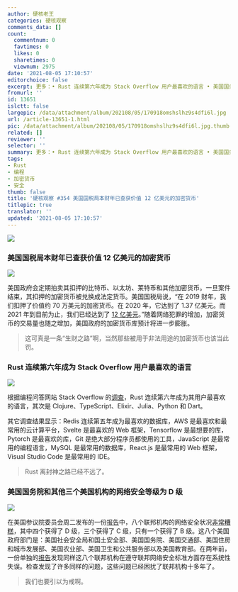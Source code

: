 ```yaml
---
author: 硬核老王
categories: 硬核观察
comments_data: []
count:
  commentnum: 0
  favtimes: 0
  likes: 0
  sharetimes: 0
  viewnum: 2975
date: '2021-08-05 17:10:57'
editorchoice: false
excerpt: 更多：• Rust 连续第六年成为 Stack Overflow 用户最喜欢的语言 • 美国国务院和其他三个美国机构的网络安全等级为 D 级
fromurl: ''
id: 13651
islctt: false
largepic: /data/attachment/album/202108/05/170918omshslhz9s4dfi6l.jpg
url: /article-13651-1.html
pic: /data/attachment/album/202108/05/170918omshslhz9s4dfi6l.jpg.thumb.jpg
related: []
reviewer: ''
selector: ''
summary: 更多：• Rust 连续第六年成为 Stack Overflow 用户最喜欢的语言 • 美国国务院和其他三个美国机构的网络安全等级为 D 级
tags:
- Rust
- 编程
- 加密货币
- 安全
thumb: false
title: '硬核观察 #354 美国国税局本财年已查获价值 12 亿美元的加密货币'
titlepic: true
translator: ''
updated: '2021-08-05 17:10:57'
---
```


![](/data/attachment/album/202108/05/170918omshslhz9s4dfi6l.jpg)


### 美国国税局本财年已查获价值 12 亿美元的加密货币


![](/data/attachment/album/202108/05/170931a5u77cdv6xce7djd.jpg)


美国政府会定期拍卖其扣押的比特币、以太坊、莱特币和其他加密货币。一旦案件结束，其扣押的加密货币被兑换成法定货币。美国国税局说，“在 2019 财年，我们扣押了价值约 70 万美元的加密货币。在 2020 年，它达到了 1.37 亿美元。而 2021 年到目前为止，我们已经达到了 [12 亿美元](https://www.cnbc.com/2021/08/04/irs-has-seized-1point2-billion-worth-of-cryptocurrency-this-year-.html)。”随着网络犯罪的增加，加密货币的交易量也随之增加，美国政府的加密货币库预计将进一步膨胀。



> 
> 这可真是一条“生财之路”啊，当然那些被用于非法用途的加密货币也该当此罚。
> 
> 
> 


### Rust 连续第六年成为 Stack Overflow 用户最喜欢的语言


![](/data/attachment/album/202108/05/171015k1wvz1pi5wj15f10.jpg)


根据编程问答网站 Stack Overflow 的[调查](https://insights.stackoverflow.com/survey/2021#technology-most-loved-dreaded-and-wanted)，Rust 连续第六年成为其用户最喜欢的语言，其次是 Clojure、TypeScript、Elixir、Julia、Python 和 Dart。


其它调查结果显示：Redis 连续第五年成为最喜欢的数据库，AWS 是最喜欢和最常用的云计算平台，Svelte 是最喜欢的 Web 框架，Tensorflow 是最想要的库，Pytorch 是最喜欢的库，Git 是绝大部分程序员都使用的工具，JavaScript 是最常用的编程语言，MySQL 是最常用的数据库，React.js 是最常用的 Web 框架，Visual Studio Code 是最常用的 IDE。



> 
> Rust 离封神之路已经不远了。
> 
> 
> 


### 美国国务院和其他三个美国机构的网络安全等级为 D 级


![](/data/attachment/album/202108/05/171033iibgrqi24r1aagqz.jpg)


在美国参议院委员会周二发布的一份[报告](https://www.hsgac.senate.gov/imo/media/doc/Federal%20Cybersecurity%20-%20America's%20Data%20Still%20at%20Risk%20(FINAL).pdf)中，八个联邦机构的网络安全状况[非常糟糕](https://arstechnica.com/information-technology/2021/08/the-state-department-and-3-other-us-agencies-earn-a-d-for-cybersecurity/)，其中四个获得了 D 级，三个获得了 C 级，只有一个获得了 B 级。这八个美国政府部门是：美国社会安全局和国土安全部、美国国务院、美国交通部、美国住房和城市发展部、美国农业部、美国卫生和公共服务部以及美国教育部。在两年前，一份单独的[报告](https://www.hsgac.senate.gov/imo/media/doc/2019-06-25%20PSI%20Staff%20Report%20-%20Federal%20Cybersecurity%20Updated.pdf)发现同样这八个联邦机构在遵守联邦网络安全标准方面存在系统性失误。检查发现了许多同样的问题，这些问题已经困扰了联邦机构十多年了。



> 
> 我们也要引以为戒啊。
> 
> 
>